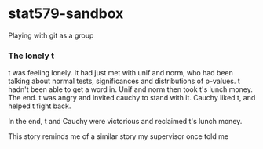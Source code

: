 # stat579-sandbox
Playing with git as a group

### The lonely t

t was feeling lonely. It had just met with unif and norm, who had been talking about normal tests, significances and distributions of p-values. t hadn't been able to get a word in. Unif and norm then took t's lunch money. The end. t was angry and invited cauchy to stand with it. Cauchy liked t, and helped t fight back.

In the end, t and Cauchy were victorious and reclaimed t's lunch money.


This story reminds me of a similar story my supervisor once told me 
